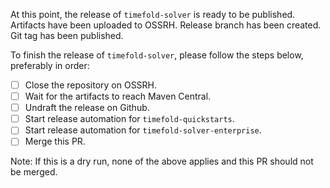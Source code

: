 At this point, the release of `timefold-solver` is ready to be published.
Artifacts have been uploaded to OSSRH.
Release branch has been created.
Git tag has been published.

To finish the release of `timefold-solver`, 
please follow the steps below,
preferably in order:

- [ ] Close the repository on OSSRH.
- [ ] Wait for the artifacts to reach Maven Central.
- [ ] Undraft the release on Github.
- [ ] Start release automation for `timefold-quickstarts`.
- [ ] Start release automation for `timefold-solver-enterprise`.
- [ ] Merge this PR.

Note: If this is a dry run, 
none of the above applies and this PR should not be merged.


